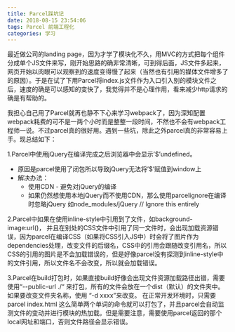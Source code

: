 ```yaml
---
title: Parcel踩坑记
date: 2018-08-15 23:54:06
tags: Parcel 前端工程化
categories: 学习
---
```

最近做公司的landing page，因为才学了模块化不久，用MVC的方式把每个组件分成单个JS文件来写，刚开始思路的确非常清晰，可到得后面，JS文件多起来，网页开始以肉眼可以观察到的速度变得慢了起来（当然也有引用的媒体文件增多了的原因）。于是在试了下用Parcel将index.js文件作为入口引入别的模块文件之后，速度的确是可以感知的变快了，我觉得并不是心理作用，看来减少http请求的确是有帮助的。

我担心自己用了Parcel就再也静不下心来学习webpack了，因为深知配置webpack耗费的可不是一两个小时而是整整一段时间，不然也不会有webpack工程师一说。不过parcel真的很好用。遇到一些坑，除此之外parcel真的非常容易上手。现总结如下：

1.Parcel中使用jQuery在编译完成之后浏览器中会显示’$’undefined。
* 原因是parcel使用了闭包所以导致jQuery无法将’$’赋值到window上
* 解决办法：
    * 使用CDN - 避免对jQuery的编译
    * 如果仍然想使用本地jQuery而不使用CDN，那么使用parcelignore在编译时忽略jQuery
		如node_modules/jQuery // Ignore this entirely

2.Parcel中如果在使用inline-style中引用到了文件，如background-image:url()， 并且在别处的CSS文件中引用了同一文件时，会出现加载资源错误，因为parcel在编译CSS（如果将CSS引入JS中）时会将了图片作为dependencies处理，改变文件的后缀名，CSS中的引用会跟随改变引用名，所以CSS的引用的图片是不会加载错误的，但是好像parcel没有探测到inline-style中的文件引用，所以文件名不会改变，所以就会加载错误。

3.Parcel在build打包时，如果直接build好像会出现文件资源加载路径出错，需要使用“--public-url ./“ 来打包，所有的文件会放在一个dist（默认）的文件夹中。如果要改变文件夹名称，使用 “-d xxxx”来改变。
在正常开发环境时，只需要parcel index.html 这么简单两个单词的命令就可以打包了，并且parcel会自动监测文件的变动并进行模块的热加载。但是需要注意，需要使用parcel返回的那个local网址和端口，否则文件路径会显示错误。